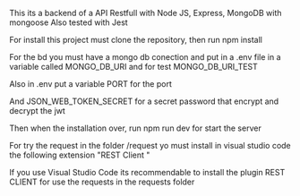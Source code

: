 This its a backend of a API Restfull with Node JS, Express, MongoDB with mongoose 
Also tested with Jest

For install this project must clone the repository, then run npm install

For the bd you must have a mongo db conection and put in a .env file in a variable called MONGO_DB_URI and for test MONGO_DB_URI_TEST

Also in .env put a variable PORT for the port 

And JSON_WEB_TOKEN_SECRET for a secret password that encrypt and decrypt the jwt

Then when the installation over, run npm run dev for start the server

For try the request in the folder /request yo must install in visual studio code the following extension "REST Client
"

If you use Visual Studio Code its recommendable to install the plugin REST CLIENT for use the requests in the requests folder